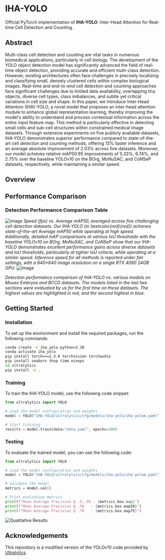 # IHA-YOLO

Official PyTorch implementation of **IHA-YOLO**: Inter-Head Attention for Real-time Cell Detection and Counting.

## Abstract

Multi-class cell detection and counting are vital tasks in numerous biomedical applications, particularly in cell biology. The development of the YOLO object detection model has significantly advanced the field of real-time object detection, providing accurate and efficient multi-class detection. However, existing architectures often face challenges in precisely localizing and classifying small, densely clustered cells within complex biological images. Real-time and end-to-end cell detection and counting approaches face significant challenges due to limited data availability, overlapping tiny objects, diverse cell types, class imbalances, and subtle yet critical variations in cell size and shape. In this paper, we introduce Inter-Head Attention (IHA)-YOLO, a novel model that proposes an inter-head attention module to enhance global representation learning, thereby improving the model's ability to understand and process contextual information across the entire input feature map. This method is particularly effective in detecting small cells and sub-cell structures within constrained medical image datasets. Through extensive experiments on five publicly available datasets, IHA-YOLO demonstrates superior performance compared to state-of-the-art cell detection and counting methods, offering 13\% faster inference and an average absolute improvement of 2.03%  across five datasets.  Moreover, our model achieves relative mAP50:95 improvements of 5.33%,  6.74%, and 2.75% over the baseline YOLOv10 on the BOrg, MoNuSAC, and CoNSeP datasets, respectively, while maintaining a similar speed.

## Overview


## Performance Comparison

### Detection Performance Comparison Table
![image](https://github.com/user-attachments/assets/4f53c577-1a20-4c10-bbb3-482e3497d4f9)
*Speed (fps) vs.  Average mAP50,  averaged across five challenging cell detection datasets. Our IHA-YOLO (in \textcolor{red}{red}) achieves state-of-the-art Average mAP50 while operating at high speed. Additionally, detailed mAP comparisons at various IoU thresholds with the baseline YOLOv10 on BOrg, MoNuSAC, and CoNSeP show that our IHA-YOLO demonstrates excellent performance gains across diverse datasets and IoU thresholds, particularly at tighter IoU criteria, while operating at a similar speed. Inference speed for all methods is reported under fair settings, with a 640×640 image resolution on a single RTX 4090 24GB GPU.*
![image](https://github.com/user-attachments/assets/03f622f4-8288-42a1-9ec2-54640809d6e3)

*Detection performance comparison of IHA-YOLO vs. various models on Mouse Embryos and BCCD datasets. The models listed in the last two sections were evaluated by us for the first time on these datasets. The highest values are highlighted in red, and the second highest in blue.*

## Getting Started

### Installation

To set up the environment and install the required packages, run the following commands:

```bash
conda create -n iha_yolo python=3.10
conda activate iha_yolo
pip install torch===2.3.0 torchvision torchaudio
pip install seaborn thop timm einops
cd ultralytics
pip install -e .
```

### Training

To train the IHA-YOLO model, use the following code snippet:

```python
from ultralytics import YOLO

# Load the model configuration and weights
model = YOLO("IHA-YOLO/ultralytics/cfg/models/iha-yolo/iha-yolom.yaml").load("yolov10m.pt")

# Start training
results = model.train(data="data.yaml", epochs=200)
```

### Testing

To evaluate the trained model, you can use the following code:

```python
from ultralytics import YOLO

# Load the model configuration and weights
model = YOLO("IHA-YOLO/ultralytics/cfg/models/iha-yolo/iha-yolom.yaml").load("yolov10m.pt")

# Validate the model
metrics = model.val()

# Print evaluation metrics
print(f"Mean Average Precision @ .5:.95 : {metrics.box.map}")
print(f"Mean Average Precision @ .50   : {metrics.box.map50}")
print(f"Mean Average Precision @ .70   : {metrics.box.map75}")
```



![Qualitative Results](https://github.com/user-attachments/assets/890890f2-4f69-452e-9e0d-8e117bd13902)

## Acknowledgements

This repository is a modified version of the YOLOv10 code provided by [Ultralytics](https://github.com/ultralytics/ultralytics).
```
